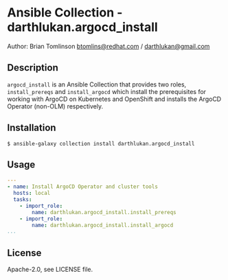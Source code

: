 # Ansible Collection - darthlukan.argocd_install

Author: Brian Tomlinson <btomlins@redhat.com> / <darthlukan@gmail.com>


## Description

`argocd_install` is an Ansible Collection that provides two roles, `install_prereqs` and `install_argocd` which install
the prerequisites for working with ArgoCD on Kubernetes and OpenShift and installs the ArgoCD Operator (non-OLM)
respectively.


## Installation

```
$ ansible-galaxy collection install darthlukan.argocd_install
```


## Usage

```yaml
---
- name: Install ArgoCD Operator and cluster tools
  hosts: local
  tasks:
    - import_role:
        name: darthlukan.argocd_install.install_prereqs
    - import_role:
        name: darthlukan.argocd_install.install_argocd
...
```


## License

Apache-2.0, see LICENSE file.

